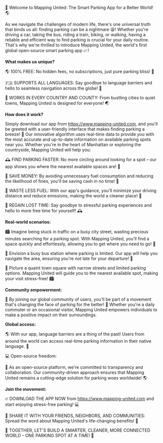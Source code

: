 🎉 Welcome to Mapping United: The Smart Parking App for a Better World! 🌎

As we navigate the challenges of modern life, there's one universal truth that binds us all: finding parking can be a nightmare 😩! Whether you're driving a car, taking the bus, riding a train, biking, or walking, having a reliable and efficient way to find parking is crucial for your daily routine. That's why we're thrilled to introduce Mapping United, the world's first global open-source smart parking app 📈!

**What makes us unique?**

🌎 100% FREE: No hidden fees, no subscriptions, just pure parking bliss! 💸

🇫🇩 SUPPORTS ALL LANGUAGES: Say goodbye to language barriers and hello to seamless navigation across the globe! 💬

💪 WORKS IN EVERY COUNTRY AND COUNTY: From bustling cities to quiet towns, Mapping United is designed for everyone! 🌏

**How does it work?**

Simply download our app from https://www.mapping-united.com, and you'll be greeted with a user-friendly interface that makes finding parking a breeze! 🔮 Our innovative algorithm uses real-time data to provide you with the most accurate and up-to-date information on available parking spots near you. Whether you're in the heart of Manhattan or exploring the countryside, Mapping United will help you:

🕰️ FIND PARKING FASTER: No more circling around looking for a spot – our app shows you where the nearest available spaces are! 📍

💸 SAVE MONEY: By avoiding unnecessary fuel consumption and reducing the likelihood of fines, you'll be saving cash in no time! 💸

🌟 WASTE LESS FUEL: With our app's guidance, you'll minimize your driving distance and reduce emissions, making the world a cleaner place! 🌱

💪 REGAIN LOST TIME: Say goodbye to stressful parking experiences and hello to more free time for yourself! 🕰️

**Real-world scenarios:**

🏙️ Imagine being stuck in traffic on a busy city street, wasting precious minutes searching for a parking spot. With Mapping United, you'll find a space quickly and effortlessly, allowing you to get where you need to go! 🚗

🚌 Envision a busy bus station where parking is limited. Our app will help you navigate the area, ensuring you're not late for your departure! 🚌

🌳 Picture a quaint town square with narrow streets and limited parking options. Mapping United will guide you to the nearest available spot, making your visit stress-free! 🏙️

**Community empowerment:**

💪 By joining our global community of users, you'll be part of a movement that's changing the face of parking for the better! 👥 Whether you're a daily commuter or an occasional visitor, Mapping United empowers individuals to make a positive impact on their surroundings.

**Global access:**

🌎 With our app, language barriers are a thing of the past! Users from around the world can access real-time parking information in their native language. 💬

💻 Open-source freedom:

💪 As an open-source platform, we're committed to transparency and collaboration. Our community-driven approach ensures that Mapping United remains a cutting-edge solution for parking woes worldwide! 🌎

**Join the movement:**

🔥 DOWNLOAD THE APP NOW from https://www.mapping-united.com and start enjoying stress-free parking! 💻

📢 SHARE IT WITH YOUR FRIENDS, NEIGHBORS, AND COMMUNITIES: Spread the word about Mapping United's life-changing benefits! 🎉

💪 TOGETHER, LET'S BUILD A SMARTER, CLEANER, MORE CONNECTED WORLD – ONE PARKING SPOT AT A TIME! 🌟
